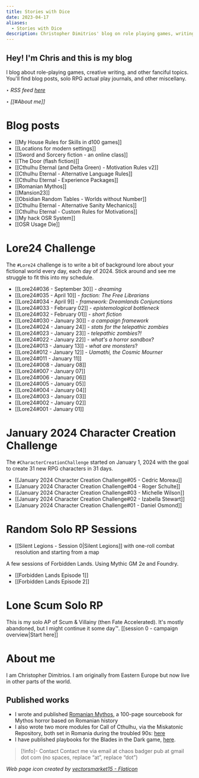```yaml
---
title: Stories with Dice
date: 2023-04-17
aliases:
  - Stories with Dice
description: Christopher Dimitrios' blog on role playing games, writing, and other tidbits
---
```

## Hey! I'm Chris and this is my blog

I blog about role-playing games, creative writing, and other fanciful topics. You'll find blog posts, solo RPG actual play journals, and other miscellany.

‣ *RSS feed [here](index.xml)*

‣ *[[#About me]]*

# Blog posts

- [[My House Rules for Skills in d100 games]]
- [[Locations for modern settings]]
- [[Sword and Sorcery fiction - an online class]]
- [[The Door (flash fiction)]]
- [[Cthulhu Eternal (and Delta Green) - Motivation Rules v2]]
- [[Cthulhu Eternal - Alternative Language Rules]]
- [[Cthulhu Eternal - Experience Packages]]
- [[Romanian Mythos]]
- [[Mansion23]]
- [[Obsidian Random Tables - Worlds without Number]]
- [[Cthulhu Eternal - Alternative Sanity Mechanics]]
- [[Cthulhu Eternal - Custom Rules for Motivations]]
- [[My hack OSR System]]
- [[OSR Usage Die]]

# Lore24 Challenge

The `#Lore24` challenge is to write a bit of background lore about your fictional world every day, each day of 2024. Stick around and see me struggle to fit this into my schedule.

- [[Lore24#036 - September 30]] - *dreaming*
- [[Lore24#035 - April 10]] - *faction: The Free Librarians*
- [[Lore24#034 - April 9]] - *framework: Dreamlands Conjunctions*
- [[Lore24#033 - February 02]] - *epistemological bottleneck*
- [[Lore24#032 - February 01]] - *short fiction*
- [[Lore24#030 - January 30]] - *a campaign framework*
- [[Lore24#024 - January 24]] - *stats for the telepathic zombies*
- [[Lore24#023 - January 23]] - *telepathic zombies?!*
- [[Lore24#022 - January 22]] - *what's a horror sandbox*?
- [[Lore24#013 - January 13]] - *what are monsters*?
- [[Lore24#012 - January 12]] - *Uamathi, the Cosmic Mourner*
- [[Lore24#011 - January 11]]
- [[Lore24#008 - January 08]]
- [[Lore24#007 - January 07]]
- [[Lore24#006 - January 06]]
- [[Lore24#005 - January 05]]
- [[Lore24#004 - January 04]]
- [[Lore24#003 - January 03]]
- [[Lore24#002 - January 02]]
- [[Lore24#001 - January 01]]

# January 2024 Character Creation Challenge

The `#CharacterCreationChallenge` started on January 1, 2024 with the goal to create 31 new RPG characters in 31 days. 

- [[January 2024 Character Creation Challenge#05 - Cedric Moreau]]
- [[January 2024 Character Creation Challenge#04 - Roger Schulte]]
- [[January 2024 Character Creation Challenge#03 - Michelle Wilson]]
- [[January 2024 Character Creation Challenge#02 - Izabella Stewart]]
- [[January 2024 Character Creation Challenge#01 - Daniel Osmond]]


# Random Solo RP Sessions

- [[Silent Legions - Session 0|Silent Legions]] with one-roll combat resolution and starting from a map
 
A few sessions of Forbidden Lands. Using Mythic GM 2e and Foundry.

- [[Forbidden Lands Episode 1]]
- [[Forbidden Lands Episode 2]]

# Lone Scum Solo RP

This is my solo AP of Scum & Villainy (then Fate Accelerated). It's mostly abandoned, but I might continue it some day™️. [[session 0 - campaign overview|Start here]]

# About me

I am Christopher Dimitrios. I am originally from Eastern Europe but now live in other parts of the world.

## Published works

- I wrote and published [Romanian Mythos](https://www.drivethrurpg.com/product/454061/Romanian-Mythos--Sourcebook-of-Horrors-for-Lovecraftian-RPGs?affiliate_id=1026766), a 100-page sourcebook for Mythos horror based on Romanian history
- I also wrote two more modules for Call of Cthulhu, via the Miskatonic Repository, both set in Romania during the troubled 90s: [here](https://www.drivethrurpg.com/browse.php?author=Christopher+Dimitrios&affiliate_id=1026766)
- I have published playbooks for the Blades in the Dark game, [here](https://chaosbadger.itch.io/).

> [!info]- Contact
> Contact me via email at chaos badger pub at gmail dot com (no spaces, replace “at”, replace “dot”)

*Web page icon created by <a href="https://www.flaticon.com/free-icons/dice" title="dice icons">vectorsmarket15 - Flaticon</a>*
